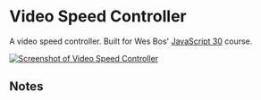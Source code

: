 # Video Speed Controller

A video speed controller. Built for Wes Bos' [JavaScript 30](https://javascript30.com/) course.

[![Screenshot of Video Speed Controller](https://res.cloudinary.com/gerhynes/image/upload/v1519425012/Screenshot-2018-2-23_Video_Speed_Scrubber_vyj6vw.png)](https://gk-hynes.github.io/video-speed-controller/)

## Notes
